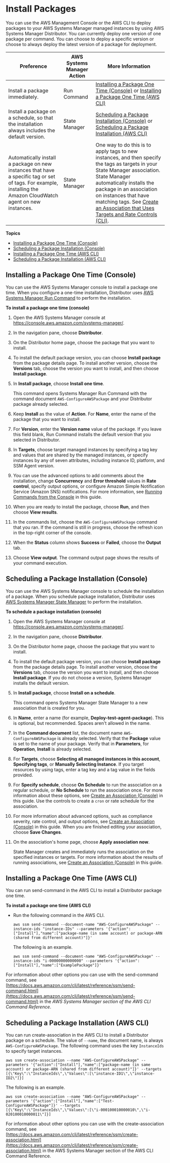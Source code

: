 # Install Packages<a name="distributor-working-with-packages-deploy"></a>

You can use the AWS Management Console or the AWS CLI to deploy packages to your AWS Systems Manager managed instances by using AWS Systems Manager Distributor\. You can currently deploy one version of one package per command\. You can choose to deploy a specific version or choose to always deploy the latest version of a package for deployment\.


| Preference | AWS Systems Manager Action | More Information | 
| --- | --- | --- | 
|  Install a package immediately\.  |  Run Command  |  [Installing a Package One Time \(Console\)](#distributor-deploy-pkg-console) or [Installing a Package One Time \(AWS CLI\)](#distributor-deploy-pkg-cli)  | 
|  Install a package on a schedule, so that the installation always includes the default version\.  |  State Manager  |  [Scheduling a Package Installation \(Console\)](#distributor-deploy-sm-pkg-console) or [Scheduling a Package Installation \(AWS CLI\)](#distributor-smdeploy-pkg-cli)  | 
|  Automatically install a package on new instances that have a specific tag or set of tags\. For example, installing the Amazon CloudWatch agent on new instances\.  |  State Manager  |  One way to do this is to apply tags to new instances, and then specify the tags as targets in your State Manager association\. State Manager automatically installs the package in an association on instances that have matching tags\. See [Create an Association that Uses Targets and Rate Controls \(CLI\)](systems-manager-state-manager-targets-and-rate-controls.md#sysman-state-targets)\.  | 

**Topics**
+ [Installing a Package One Time \(Console\)](#distributor-deploy-pkg-console)
+ [Scheduling a Package Installation \(Console\)](#distributor-deploy-sm-pkg-console)
+ [Installing a Package One Time \(AWS CLI\)](#distributor-deploy-pkg-cli)
+ [Scheduling a Package Installation \(AWS CLI\)](#distributor-smdeploy-pkg-cli)

## Installing a Package One Time \(Console\)<a name="distributor-deploy-pkg-console"></a>

You can use the AWS Systems Manager console to install a package one time\. When you configure a one\-time installation, Distributor uses [AWS Systems Manager Run Command](execute-remote-commands.md) to perform the installation\.

**To install a package one time \(console\)**

1. Open the AWS Systems Manager console at [https://console\.aws\.amazon\.com/systems\-manager/](https://console.aws.amazon.com/systems-manager/)\.

1. In the navigation pane, choose **Distributor**\.

1. On the Distributor home page, choose the package that you want to install\.

1. To install the default package version, you can choose **Install package** from the package details page\. To install another version, choose the **Versions** tab, choose the version you want to install, and then choose **Install package**\.

1. In **Install package**, choose **Install one time**\.

   This command opens Systems Manager Run Command with the command document `AWS-ConfigureAWSPackage` and your Distributor package already selected\.

1. Keep **Install** as the value of **Action**\. For **Name**, enter the name of the package that you want to install\.

1. For **Version**, enter the **Version name** value of the package\. If you leave this field blank, Run Command installs the default version that you selected in Distributor\.

1. In **Targets**, choose target managed instances by specifying a tag key and values that are shared by the managed instances, or specify instances by any of seven attributes, including instance ID, platform, and SSM Agent version\.

1. You can use the advanced options to add comments about the installation, change **Concurrency** and **Error threshold** values in **Rate control**, specify output options, or configure Amazon Simple Notification Service \(Amazon SNS\) notifications\. For more information, see [Running Commands from the Console](https://docs.aws.amazon.com/systems-manager/latest/userguide/rc-console.html) in this guide\.

1. When you are ready to install the package, choose **Run**, and then choose **View results**\.

1. In the commands list, choose the `AWS-ConfigureAWSPackage` command that you ran\. If the command is still in progress, choose the refresh icon in the top\-right corner of the console\.

1. When the **Status** column shows **Success** or **Failed**, choose the **Output** tab\.

1. Choose **View output**\. The command output page shows the results of your command execution\.

## Scheduling a Package Installation \(Console\)<a name="distributor-deploy-sm-pkg-console"></a>

You can use the AWS Systems Manager console to schedule the installation of a package\. When you schedule package installation, Distributor uses [AWS Systems Manager State Manager](systems-manager-state.md) to perform the installation\.

**To schedule a package installation \(console\)**

1. Open the AWS Systems Manager console at [https://console\.aws\.amazon\.com/systems\-manager/](https://console.aws.amazon.com/systems-manager/)\.

1. In the navigation pane, choose **Distributor**\.

1. On the Distributor home page, choose the package that you want to install\.

1. To install the default package version, you can choose **Install package** from the package details page\. To install another version, choose the **Versions** tab, choose the version you want to install, and then choose **Install package**\. If you do not choose a version, Systems Manager installs the default version\.

1. In **Install package**, choose **Install on a schedule**\.

   This command opens Systems Manager State Manager to a new association that is created for you\.

1. In **Name**, enter a name \(for example, **Deploy\-test\-agent\-package**\)\. This is optional, but recommended\. Spaces aren't allowed in the name\.

1. In the **Command document** list, the document name `AWS-ConfigureAWSPackage` is already selected\. Verify that the **Package** value is set to the name of your package\. Verify that in **Parameters**, for **Operation**, **Install** is already selected\.

1. For **Targets**, choose **Selecting all managed instances in this account**, **Specifying tags**, or **Manually Selecting Instance**\. If you target resources by using tags, enter a tag key and a tag value in the fields provided\.

1. For **Specify schedule**, choose **On Schedule** to run the association on a regular schedule, or **No Schedule** to run the association once\. For more information about these options, see [Create an Association \(Console\)](sysman-state-assoc.md) in this guide\. Use the controls to create a `cron` or rate schedule for the association\.

1. For more information about advanced options, such as compliance severity, rate control, and output options, see [Create an Association \(Console\)](sysman-state-assoc.md) in this guide\. When you are finished editing your association, choose **Save Changes**\.

1. On the association's home page, choose **Apply association now**\.

   State Manager creates and immediately runs the association on the specified instances or targets\. For more information about the results of running associations, see [Create an Association \(Console\)](sysman-state-assoc.md) in this guide\.

## Installing a Package One Time \(AWS CLI\)<a name="distributor-deploy-pkg-cli"></a>

You can run send\-command in the AWS CLI to install a Distributor package one time\.

**To install a package one time \(AWS CLI\)**
+ Run the following command in the AWS CLI\.

  ```
  aws ssm send-command --document-name "AWS-ConfigureAWSPackage" --instance-ids "instance-IDs" --parameters '{"action":["Install"],"name":["package-name (in same account) or package-ARN (shared from different account)"]}'
  ```

  The following is an example\.

  ```
  aws ssm send-command --document-name "AWS-ConfigureAWSPackage" --instance-ids "i-00000000000000" --parameters '{"action":["Install"],"name":["ExamplePackage"]}'
  ```

For information about other options you can use with the send\-command command, see [https://docs.aws.amazon.com/cli/latest/reference/ssm/send-command.html](https://docs.aws.amazon.com/cli/latest/reference/ssm/send-command.html) in the *AWS Systems Manager section of the AWS CLI Command Reference*\.

## Scheduling a Package Installation \(AWS CLI\)<a name="distributor-smdeploy-pkg-cli"></a>

You can run create\-association in the AWS CLI to install a Distributor package on a schedule\. The value of `--name`, the document name, is always `AWS-ConfigureAWSPackage`\. The following command uses the key `InstanceIds` to specify target instances\.

```
aws ssm create-association --name "AWS-ConfigureAWSPackage" --parameters '{"action":["Install"],"name":["package-name (in same account) or package-ARN (shared from different account)"]}' --targets [{\"Key\":\"InstanceIds\",\"Values\":[\"instance-ID1\",\"instance-ID2\"]}]
```

The following is an example\.

```
aws ssm create-association --name "AWS-ConfigureAWSPackage" --parameters '{"action":["Install"],"name":["Test-ConfigureAWSPackage"]}' --targets [{\"Key\":\"InstanceIds\",\"Values\":[\"i-000100010000010\",\"i-020100010000011\"]}]
```

For information about other options you can use with the create\-association command, see [https://docs.aws.amazon.com/cli/latest/reference/ssm/create-association.html](https://docs.aws.amazon.com/cli/latest/reference/ssm/create-association.html) in the AWS Systems Manager section of the AWS CLI Command Reference\.